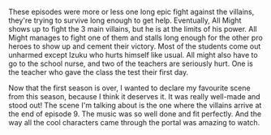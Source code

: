 These episodes were more or less one long epic fight against the villains, they're trying to survive long enough to get help. Eventually, All Might shows up to fight the 3 main villains, but he is at the limits of his power. All Might manages to fight one of them and stalls long enough for the other pro heroes to show up and cement their victory. Most of the students come out unharmed except Izuku who hurts himself like usual. All might also have to go to the school nurse, and two of the teachers are seriously hurt. One is the teacher who gave the class the test their first day.

Now that the first season is over, I wanted to declare my favourite scene from this season, because I think it deserves it. It was really well-made and stood out! The scene I'm talking about is the one where the villains arrive at the end of episode 9. The music was so well done and fit perfectly. And the way all the cool characters came through the portal was amazing to watch.